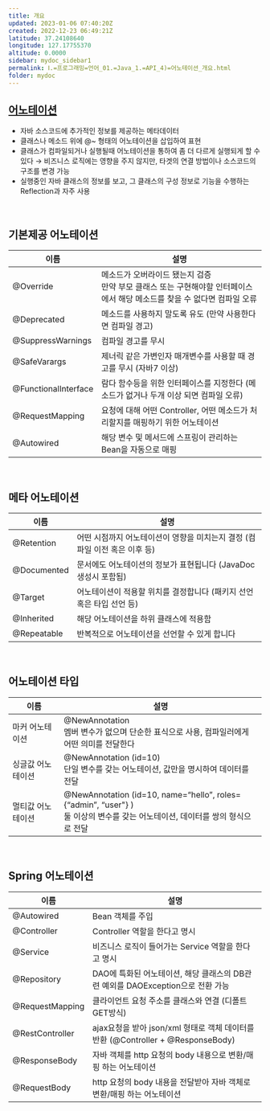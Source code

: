 ```yaml
---
title: 개요
updated: 2023-01-06 07:40:20Z
created: 2022-12-23 06:49:21Z
latitude: 37.24108640
longitude: 127.17755370
altitude: 0.0000
sidebar: mydoc_sidebar1
permalink: Ⅰ.=프로그래밍=언어_01.=Java_1.=API_4)=어노테이션_개요.html
folder: mydoc
---
```


## [어노테이션](https://www.javaguides.net/p/spring-annotations-examples.html)
- 자바 소스코드에 추가적인 정보를 제공하는 메타데이터
- 클래스나 메소드 위에 @~ 형태의 어노테이션을 삽입하여 표현
- 클래스가 컴파일되거나 실행될때 어노테이션을 통하여 좀 더 다르게 실행되게 할 수 있다
  → 비즈니스 로직에는 영향을 주지 않지만, 타겟의 연결 방법이나 소스코드의 구조를 변경 가능
- 실행중인 자바 클래스의 정보를 보고, 그 클래스의 구성 정보로 기능을 수행하는 Reflection과 자주 사용
<br>

## 기본제공 어노테이션

|이름|설명|
|--|--|
|@Override		| 메소드가 오버라이드 됐는지 검증<br>만약 부모 클래스 또는 구현해야할 인터페이스에서 해당 메소드를 찾을 수 없다면 컴파일 오류|
|@Deprecated		| 메소드를 사용하지 말도록 유도 (만약 사용한다면 컴파일 경고)|
|@SuppressWarnings	| 컴파일 경고를 무시|
|@SafeVarargs		| 제너릭 같은 가변인자 매개변수를 사용할 때 경고를 무시 (자바7 이상)|
|@FunctionalInterface	| 람다 함수등을 위한 인터페이스를 지정한다 (메소드가 없거나 두개 이상 되면 컴파일 오류)|
|@RequestMapping	| 요청에 대해 어떤 Controller, 어떤 메소드가 처리할지를 매핑하기 위한 어노테이션|
|@Autowired		| 해당 변수 및 메서드에 스프링이 관리하는 Bean을 자동으로 매핑|

<br>

## 메타 어노테이션

|이름|설명|
|--|--|
|@Retention	| 어떤 시점까지 어노테이션이 영향을 미치는지 결정 (컴파일 이전 혹은 이후 등)|
|@Documented	| 문서에도 어노테이션의 정보가 표현됩니다 (JavaDoc 생성시 포함됨)|
|@Target		| 어노테이션이 적용할 위치를 결정합니다 (패키지 선언 혹은 타입 선언 등)|
|@Inherited	| 해당 어노테이션을 하위 클래스에 적용함|
|@Repeatable	| 반복적으로 어노테이션을 선언할 수 있게 합니다|

<br>

## 어노테이션 타입

|이름|설명|
|--|--|
|마커 어노테이션| @NewAnnotation<br>멤버 변수가 없으며 단순한 표식으로 사용, 컴파일러에게 어떤 의미를 전달한다|
|싱글값 어노테이션| @NewAnnotation (id=10)<br>단일 변수를 갖는 어노테이션, 값만을 명시하여 데이터를 전달|
|멀티값 어노테이션| @NewAnnotation (id=10, name=“hello”, roles= {“admin”, “user"} )<br>둘 이상의 변수를 갖는 어노테이션, 데이터를 쌍의 형식으로 전달|

<br>

## Spring 어노테이션

|이름|설명|
|--|--|
|@Autowired| Bean 객체를 주입|
|@Controller| Controller 역할을 한다고 명시|
|@Service| 비즈니스 로직이 들어가는 Service 역할을 한다고 명시|
|@Repository| DAO에 특화된 어노테이션, 해당 클래스의 DB관련 예외를 DAOException으로 전환 가능|
|@RequestMapping| 클라이언트 요청 주소를 클래스와 연결 (디폴트 GET방식)|
|@RestController| ajax요청을 받아 json/xml 형태로 객체 데이터를 반환 (@Controller + @ResponseBody)|
|@ResponseBody| 자바 객체를 http 요청의 body 내용으로 변환/매핑 하는 어노테이션|
|@RequestBody| http 요청의 body 내용을 전달받아 자바 객체로 변환/매핑 하는 어노테이션|
